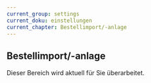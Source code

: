 ```yaml
---
current_group: settings
current_doku: einstellungen
current_chapter: Bestellimport/-anlage
---
```


## Bestellimport/-anlage

Dieser Bereich wird aktuell für Sie überarbeitet.
